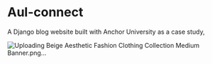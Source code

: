 # Aul-connect
A Django blog website built with Anchor University as a case study, 


![Uploading Beige Aesthetic Fashion Clothing Collection Medium Banner.png…]()

